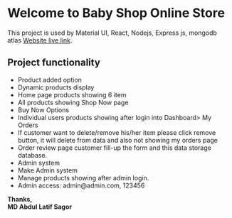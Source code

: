 # Welcome to Baby Shop Online Store

This project is used by Material UI, React, Nodejs, Express js, mongodb atlas [Website live link](https://baby-shop-4f049.web.app/).

## Project functionality

<ul>
    <li>Product added option</li>
    <li>Dynamic products display</li>
    <li>Home page products showing 6 item</li>
    <li>All products showing Shop Now page</li>
    <li>Buy Now Options</li>
    <li>Individual users products showing after login into Dashboard> My Orders</li>
    <li>If customer want to delete/remove his/her item please click remove button, it will delete from data and also not showing my orders page</li>
    <li>Order review page customer fill-up the form and this data storage database.</li>
    <li>Admin system</li>
    <li>Make Admin system</li>
    <li>Manage products showing after admin login.</li>
    <li>Admin access: admin@admin.com, 123456</li>
</ul>

<b>Thanks, <br>
MD Abdul Latif Sagor</b>
